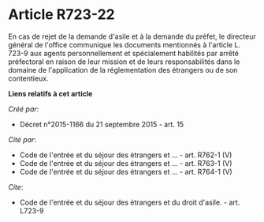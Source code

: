 # Article R723-22

En cas de rejet de la demande d'asile et à la demande du préfet, le directeur général de l'office communique les documents
mentionnés à l'article L. 723-9 aux agents personnellement et spécialement habilités par arrêté préfectoral en raison de leur
mission et de leurs responsabilités dans le domaine de l'application de la réglementation des étrangers ou de son
contentieux.

**Liens relatifs à cet article**

_Créé par_:

  - Décret n°2015-1166 du 21 septembre 2015 - art. 15

_Cité par_:

  - Code de l'entrée et du séjour des étrangers et ... - art. R762-1 (V)
  - Code de l'entrée et du séjour des étrangers et ... - art. R763-1 (V)
  - Code de l'entrée et du séjour des étrangers et ... - art. R764-1 (V)

_Cite_:

  - Code de l'entrée et du séjour des étrangers et du droit d'asile. - art. L723-9
